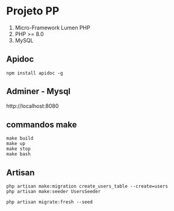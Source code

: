 # Projeto PP

1. Micro-Framework Lumen PHP 
2. PHP >= 8.0
3. MySQL 


## Apidoc

```
npm install apidoc -g
```

## Adminer - Mysql

http://localhost:8080

## commandos make 
```
make build
make up
make stop
make bash
```

## Artisan
```
php artisan make:migration create_users_table --create=users
php artisan make:seeder UsersSeeder

php artisan migrate:fresh --seed

```